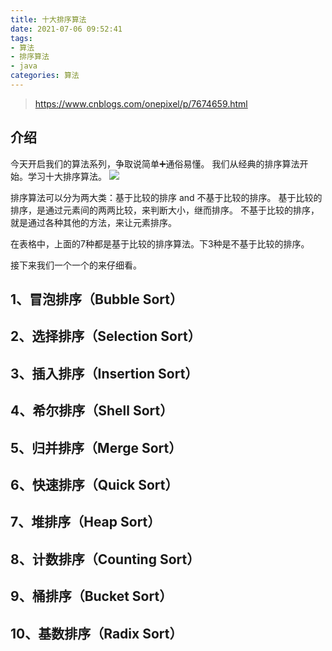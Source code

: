 ```yaml
---
title: 十大排序算法
date: 2021-07-06 09:52:41
tags: 
- 算法 
- 排序算法
- java
categories: 算法
---
```

> https://www.cnblogs.com/onepixel/p/7674659.html
## 介绍
今天开启我们的算法系列，争取说简单➕通俗易懂。
我们从经典的排序算法开始。学习十大排序算法。
![](https://cp-images.oss-cn-hangzhou.aliyuncs.com/zoOH3H.png)

排序算法可以分为两大类：基于比较的排序 and 不基于比较的排序。
基于比较的排序，是通过元素间的两两比较，来判断大小，继而排序。
不基于比较的排序，就是通过各种其他的方法，来让元素排序。

在表格中，上面的7种都是基于比较的排序算法。下3种是不基于比较的排序。

接下来我们一个一个的来仔细看。

<!--more-->
## 1、冒泡排序（Bubble Sort）

## 2、选择排序（Selection Sort）

## 3、插入排序（Insertion Sort）

## 4、希尔排序（Shell Sort）

## 5、归并排序（Merge Sort）

## 6、快速排序（Quick Sort）

## 7、堆排序（Heap Sort）

## 8、计数排序（Counting Sort）

## 9、桶排序（Bucket Sort）

## 10、基数排序（Radix Sort）